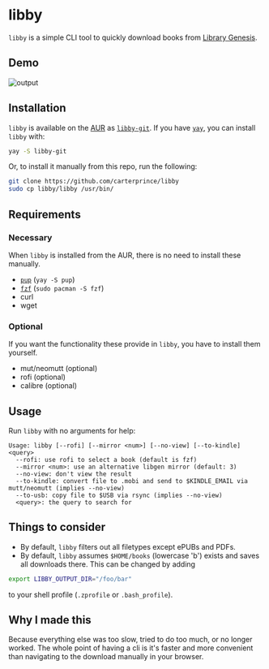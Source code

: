 # libby

`libby` is a simple CLI tool to quickly download books from [Library Genesis](https://libgen.is/).

## Demo

![output](https://user-images.githubusercontent.com/11081492/180638963-17bc20ca-e25e-47cc-8839-dd826be2eeef.gif)

## Installation

`libby` is available on the [AUR](https://aur.archlinux.org/) as [`libby-git`](https://aur.archlinux.org/packages/libby-git). If you have [`yay`](https://github.com/Jguer/yay), you can install `libby` with:

```sh
yay -S libby-git
```

Or, to install it manually from this repo, run the following:

```bash
git clone https://github.com/carterprince/libby
sudo cp libby/libby /usr/bin/
```

## Requirements

### Necessary

When `libby` is installed from the AUR, there is no need to install these manually.

- [`pup`](https://github.com/ericchiang/pup) (`yay -S pup`)
- [`fzf`](https://github.com/junegunn/fzf) (`sudo pacman -S fzf`)
- curl
- wget

### Optional

If you want the functionality these provide in `libby`, you have to install them yourself.

- mut/neomutt (optional)
- rofi (optional)
- calibre (optional)

## Usage

Run `libby` with no arguments for help:

```
Usage: libby [--rofi] [--mirror <num>] [--no-view] [--to-kindle] <query>
  --rofi: use rofi to select a book (default is fzf)
  --mirror <num>: use an alternative libgen mirror (default: 3)
  --no-view: don't view the result
  --to-kindle: convert file to .mobi and send to $KINDLE_EMAIL via mutt/neomutt (implies --no-view)
  --to-usb: copy file to $USB via rsync (implies --no-view)
  <query>: the query to search for
```

## Things to consider

- By default, `libby` filters out all filetypes except ePUBs and PDFs.
- By default, `libby` assumes `$HOME/books` (lowercase 'b') exists and saves all downloads there. This can be changed by adding
```zsh
export LIBBY_OUTPUT_DIR="/foo/bar"
```
to your shell profile (`.zprofile` or `.bash_profile`).

## Why I made this

Because everything else was too slow, tried to do too much, or no longer worked. The whole point of having a cli is it's faster and more convenient than navigating to the download manually in your browser.
